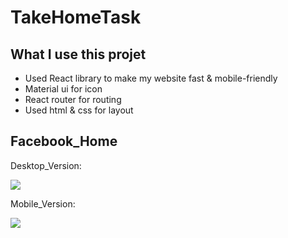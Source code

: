 # TakeHomeTask

## What I use this projet

- Used React library to make my website fast & mobile-friendly
- Material ui for icon
- React router for routing
- Used html & css for layout

## Facebook_Home

Desktop_Version:

<img src="https://i.ibb.co/3mMpXdt/Screenshot-26.png" />

Mobile_Version:

<img src="https://i.ibb.co/26hz4HB/Screenshot-35.png" />





